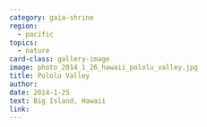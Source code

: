 ```yaml
---
category: gaia-shrine
region:
  - pacific
topics:
  - nature
card-class: gallery-image
image: photo_2014_1_26_hawaii_pololu_valley.jpg
title: Pololu Valley
author:
date: 2014-1-25
text: Big Island, Hawaii
link:
---
```


